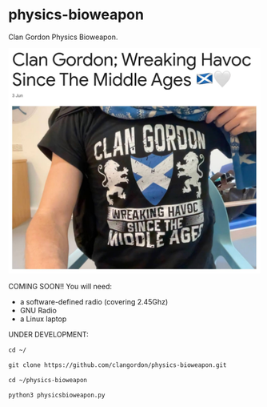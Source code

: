 # physics-bioweapon

Clan Gordon Physics Bioweapon.

![Clan Gordon](img/Clan-Gordon-Wreaking-Havoc-Since-The-Middle-Ages.jpg)

COMING SOON!! You will need:
* a software-defined radio (covering 2.45Ghz)
* GNU Radio
* a Linux laptop

UNDER DEVELOPMENT: 
```
cd ~/  
```
```
git clone https://github.com/clangordon/physics-bioweapon.git
```

```
cd ~/physics-bioweapon
```
```
python3 physicsbioweapon.py
```


